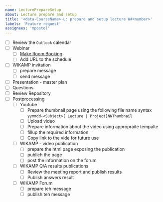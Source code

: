 ```yaml
---
name: LecturePrepareSetup
about: Lecture prepare and setup
title: '<data-CourseName>-L: prepare and setup lecture W#<number>'
labels: 'Feature request'
assignees: 'mpostol'
---
```


- [ ] Review the `Outlook` calendar
- [ ] Webinar
  - [ ] [Make Room Booking](https://edu.p.lodz.pl/blocks/mrbs/web/day.php?area_id=6&day=14&month=10&year=2020&lang=en)
  - [ ] Add URL to the schedule
- [ ] WIKAMP invitation
  - [ ] prepare message
  - [ ] send message
- [ ] Presentation - master plan
- [ ] Questions
- [ ] Review Repository
- [ ] Postprocessing
  - [ ] Youtube
    - [ ] Prepare thumbnail page using the following file name syntax `yymmdd-<Subject>[ Lecture | Project]NNThumbnail`
    - [ ] Upload video
    - [ ] Prepare information about the video using appropraite tempalte
    - [ ] fillup the required information
    - [ ] Copy link to the vide for future use
  - [ ] WIKAMP - video publication
    - [ ] prepare the html page exposing the publication
    - [ ] publich the page
    - [ ] post the information on the forum
  - [ ] WIKAMP Q/A results publications
    - [ ] Review the meeting report and publish results
    - [ ] Publish answers result
  - [ ] WIKAMP Forum
    - [ ] prepare teh message
    - [ ] publish teh message
